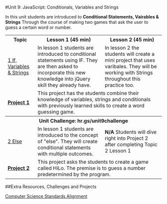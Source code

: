 #Unit 9: JavaScript: Conditionals, Variables and Strings

In this unit students are introduced to **Conditional Statements, Vairables & Strings** Through the course of making two games that ask the user to guess a certain word or number.
<table>
<tr>
	<th>Topic</th>
	<th>Lesson 1 (45 min)</th>
	<th>Lesson 2 (45 min)</th>
</tr>
<tr>
	<td><a href="topics/topic1">1 If, Variables & Strings</a></td>
	<td>In lesson 1 students are introduced to conditional statements using IF. They are then asked to incorporate this new knowledge into jQuery skill they already have.   </td>
	<td>In lesson 2 the students will create a mini project that uses varibales. They will be working with Strings throughout this practice too.</td>
</tr>
<tr>
	<td><strong><a href="projects/project1">Project 1</a></strong></td>
	<td colspan="2">This project has the students combine their knowledge of variables, strings and conditionals with previously learned skills to create a word guessing game.</td>
</tr>
<tr>
	<th align="center" colspan="3">Unit Challenge: hr.gs/unit9challenge </th>
</tr>
<tr>
	<td><a href="topics/topic2">2 Else</a></td>
	<td>In lesson 1 students are introduced to the concept of "else". They will create conditional statements with multiple outcomes.  </td>
	<td><strong>N/A</strong> Students will dive right into Project 2 after completing Topic 2 Lesson 1 </td>
</tr>
<tr>
	<td><strong><a href="projects/project2">Project 2</a></strong></td>
	<td colspan="2">This project asks the students to create a game called HiLo. The premise is to guess a number predetermined by the program.</td>
</tr>


</table>


##Extra Resources, Challenges and Projects


[Computer Science Standards Alignment](csStandards.md)



